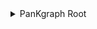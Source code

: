 <details>
  <summary>PanKgraph Root</summary>
  <ul>
    <li>
      <details>
        <summary><a href="https://www.ebi.ac.uk/ols/ontologies/cl">Cell Line</a></summary>
        <ul>
          <li>NOD Beta Cells: INS, GAD2</li>
          <li>Human Islet Cells: PTPN22, IL2RA</li>
        </ul>
      </details>
    </li>
    <li>
      <details>
        <summary><a href="https://disease-ontology.org/">Disease Ontology</a></summary>
        <ul>
          <li>
            <details>
              <summary>Type 1 Diabetes (DOID:9744)</summary>
              <ul>
                <li>Immune Response: HLA-DQA1, HLA-DQB1, IL2RA</li>
                <li>Beta Cell Apoptosis: INS, BACH2</li>
              </ul>
            </details>
          </li>
        </ul>
      </details>
    </li>
    <li>
      <details>
        <summary><a href="https://www.ebi.ac.uk/ols/ontologies/reactome">Pathway Ontology</a></summary>
        <ul>
          <li>
            <details>
              <summary>Immune Response Pathways</summary>
              <ul>
                <li>Cytokine Signaling: IL2, IFIH1</li>
                <li>Regulatory T Cell Pathway: CTLA4, FOXP3</li>
              </ul>
            </details>
          </li>
          <li>Insulin Secretion Pathway: INS, GAD2</li>
        </ul>
      </details>
    </li>
    <li>
      <details>
        <summary><a href="http://geneontology.org/">Gene Ontology</a></summary>
        <ul>
          <li>
            <details>
              <summary>Biological Process</summary>
              <ul>
                <li>T Cell Differentiation: AIRE, PTPN2</li>
              </ul>
            </details>
          </li>
          <li>
            <details>
              <summary>Molecular Function</summary>
              <ul>
                <li>Tyrosine Phosphatase Activity: PTPN2, PTPN22</li>
              </ul>
            </details>
          </li>
          <li>
            <details>
              <summary>Cellular Component</summary>
              <ul>
                <li>Plasma Membrane: CD3E, HLA-DQA1</li>
                <li>Secretory Granule: INS, GAD1</li>
              </ul>
            </details>
          </li>
        </ul>
      </details>
    </li>
  </ul>
</details>
